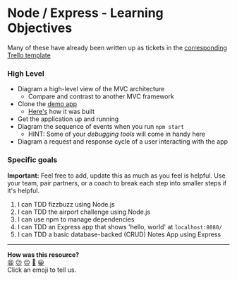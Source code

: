 # Node / Express - Learning Objectives

Many of these have already been written up as tickets in the [corresponding Trello template](https://trello.com/b/9IJTM4kw/acebook-node-template)

### High Level
* Diagram a high-level view of the MVC architecture
  * Compare and contrast to another MVC framework
* Clone the [demo app](https://github.com/Eslamunto/ProductsApp/blob/master/app.js)
  * [Here's](https://codeburst.io/writing-a-crud-app-with-node-js-and-mongodb-e0827cbbdafb) how it was built
* Get the application up and running
* Diagram the sequence of events when you run `npm start`
  * HINT: Some of your _debugging tools_ will come in handy here
* Diagram a request and response cycle of a user interacting with the app

### Specific goals

**Important:** Feel free to add, update this as much as you feel is helpful. Use your team, pair partners, or a coach to break each step into smaller steps if it's helpful.

1. I can TDD fizzbuzz using Node.js
2. I can TDD the airport challenge using Node.js
3. I can use npm to manage dependencies
4. I can TDD an Express app that shows 'hello, world' at `localhost:8080/`
5. I can TDD a basic database-backed (CRUD) Notes App using Express

<!-- BEGIN GENERATED SECTION DO NOT EDIT -->

---

**How was this resource?**  
[😫](https://airtable.com/shrUJ3t7KLMqVRFKR?prefill_Repository=course&prefill_File=engineering_projects/node/learning_objectives.md&prefill_Sentiment=😫) [😕](https://airtable.com/shrUJ3t7KLMqVRFKR?prefill_Repository=course&prefill_File=engineering_projects/node/learning_objectives.md&prefill_Sentiment=😕) [😐](https://airtable.com/shrUJ3t7KLMqVRFKR?prefill_Repository=course&prefill_File=engineering_projects/node/learning_objectives.md&prefill_Sentiment=😐) [🙂](https://airtable.com/shrUJ3t7KLMqVRFKR?prefill_Repository=course&prefill_File=engineering_projects/node/learning_objectives.md&prefill_Sentiment=🙂) [😀](https://airtable.com/shrUJ3t7KLMqVRFKR?prefill_Repository=course&prefill_File=engineering_projects/node/learning_objectives.md&prefill_Sentiment=😀)  
Click an emoji to tell us.

<!-- END GENERATED SECTION DO NOT EDIT -->
